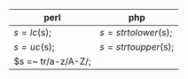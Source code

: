 perl                | php
--------------------|---------------------
$s = lc($s);        | $s = strtolower($s);
$s = uc($s);        | $s = strtoupper($s);
$s =~ tr/a-z/A-Z/;  |
